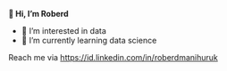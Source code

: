 **👋 Hi, I’m Roberd**
- 👀 I’m interested in data
- 🌱 I’m currently learning data science

Reach me via https://id.linkedin.com/in/roberdmanihuruk

<!---
roberdmanihuruk/roberdmanihuruk is a ✨ special ✨ repository because its `README.md` (this file) appears on your GitHub profile.
You can click the Preview link to take a look at your changes.
--->
